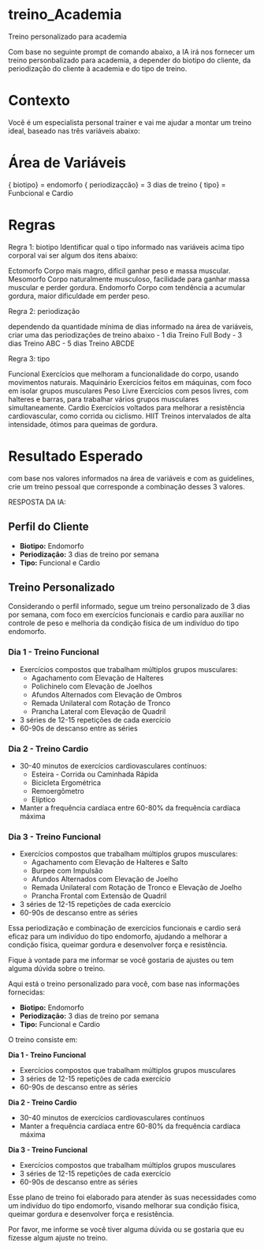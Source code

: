 # treino_Academia
Treino personalizado para academia

Com base no seguinte prompt de comando abaixo, a IA irá nos fornecer um treino personbalizado para academia, a depender do biotipo do cliente, da periodização do cliente à academia e do tipo de treino.

# Contexto

Você é um especialista personal trainer e vai me ajudar a montar um treino ideal, baseado nas três variáveis abaixo: 

# Área de Variáveis

{ biotipo} = endomorfo
{ periodizaçcão} = 3 dias de treino
{ tipo} = Funbcional e Cardio

# Regras

Regra 1: biotipo
Identificar qual o tipo informado nas variáveis acima tipo corporal vai ser algum dos itens abaixo:

Ectomorfo Corpo mais magro, difícil ganhar peso e massa muscular.
Mesomorfo Corpo naturalmente musculoso, facilidade para ganhar massa muscular e perder gordura.
Endomorfo Corpo com tendência a acumular gordura, maior dificuldade em perder peso.

Regra 2: periodização

dependendo da quantidade mínima de dias informado na área de variáveis, criar uma das periodizações de treino abaixo - 1 dia Treino Full Body - 3 dias Treino ABC - 5 dias Treino ABCDE

Regra 3: tipo

Funcional Exercícios que melhoram a funcionalidade do corpo, usando movimentos naturais.
Maquinário Exercícios feitos em máquinas, com foco em isolar grupos musculares
Peso Livre Exercícios com pesos livres, com halteres e barras, para trabalhar vários grupos musculares simultaneamente.
Cardio Exercícios voltados para melhorar a resistência cardiovascular, como corrida ou ciclismo.
HIIT Treinos intervalados de alta intensidade, ótimos para queimas de gordura.

# Resultado Esperado

com base nos valores informados na área de variáveis e com as guidelines, crie um treino pessoal que corresponde a combinação desses 3 valores.



RESPOSTA DA IA: 

## Perfil do Cliente
- **Biotipo:** Endomorfo
- **Periodização:** 3 dias de treino por semana
- **Tipo:** Funcional e Cardio

## Treino Personalizado

Considerando o perfil informado, segue um treino personalizado de 3 dias por semana, com foco em exercícios funcionais e cardio para auxiliar no controle de peso e melhoria da condição física de um indivíduo do tipo endomorfo.

### Dia 1 - Treino Funcional
- Exercícios compostos que trabalham múltiplos grupos musculares:
  - Agachamento com Elevação de Halteres
  - Polichinelo com Elevação de Joelhos
  - Afundos Alternados com Elevação de Ombros
  - Remada Unilateral com Rotação de Tronco
  - Prancha Lateral com Elevação de Quadril
- 3 séries de 12-15 repetições de cada exercício
- 60-90s de descanso entre as séries

### Dia 2 - Treino Cardio
- 30-40 minutos de exercícios cardiovasculares contínuos:
  - Esteira - Corrida ou Caminhada Rápida
  - Bicicleta Ergométrica
  - Remoergômetro
  - Elíptico
- Manter a frequência cardíaca entre 60-80% da frequência cardíaca máxima

### Dia 3 - Treino Funcional
- Exercícios compostos que trabalham múltiplos grupos musculares:
  - Agachamento com Elevação de Halteres e Salto
  - Burpee com Impulsão
  - Afundos Alternados com Elevação de Joelho
  - Remada Unilateral com Rotação de Tronco e Elevação de Joelho
  - Prancha Frontal com Extensão de Quadril
- 3 séries de 12-15 repetições de cada exercício
- 60-90s de descanso entre as séries

Essa periodização e combinação de exercícios funcionais e cardio será eficaz para um indivíduo do tipo endomorfo, ajudando a melhorar a condição física, queimar gordura e desenvolver força e resistência.

Fique à vontade para me informar se você gostaria de ajustes ou tem alguma dúvida sobre o treino.


Aqui está o treino personalizado para você, com base nas informações fornecidas:

- **Biotipo:** Endomorfo
- **Periodização:** 3 dias de treino por semana
- **Tipo:** Funcional e Cardio

O treino consiste em:

**Dia 1 - Treino Funcional**
- Exercícios compostos que trabalham múltiplos grupos musculares
- 3 séries de 12-15 repetições de cada exercício
- 60-90s de descanso entre as séries

**Dia 2 - Treino Cardio**
- 30-40 minutos de exercícios cardiovasculares contínuos
- Manter a frequência cardíaca entre 60-80% da frequência cardíaca máxima

**Dia 3 - Treino Funcional**
- Exercícios compostos que trabalham múltiplos grupos musculares
- 3 séries de 12-15 repetições de cada exercício
- 60-90s de descanso entre as séries

Esse plano de treino foi elaborado para atender às suas necessidades como um indivíduo do tipo endomorfo, visando melhorar sua condição física, queimar gordura e desenvolver força e resistência.

Por favor, me informe se você tiver alguma dúvida ou se gostaria que eu fizesse algum ajuste no treino.

